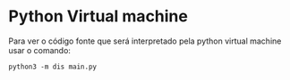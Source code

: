 # Python Virtual machine

Para ver o código fonte que será interpretado pela python virtual machine usar o comando:

```
python3 -m dis main.py
```

